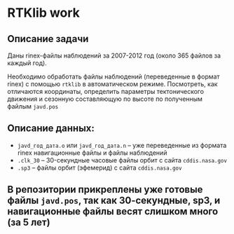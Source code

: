 # RTKlib work
## Описание задачи
Даны rinex-файлы наблюдений за 2007-2012 год (около 365 файлов за каждый год).

Необходимо обработать файлы наблюдений (переведенные в формат rinex) с помощью `rtklib` в автоматическом режиме. Посмотреть, как отличаются координаты, определить параметры тектонического движения и сезонную составляющую по высоте по полученным файлым `javd.pos`

## Описание данных:

* `javd_год_дата.o` или `javd_год_дата.n` – уже переведенные из формата rinex навигационные файлы и файлы наблюдений 
* `.clk_30` – 30-секундные часовые файлы орбит с сайта `cddis.nasa.gov` 
* `.sp3` – файлы орбит (эфемерид) с сайта `cddis.nasa.gov`


## В репозитории прикреплены уже готовые файлы `javd.pos`, так как 30-секундные, sp3, и навигационные файлы весят слишком много (за 5 лет)
